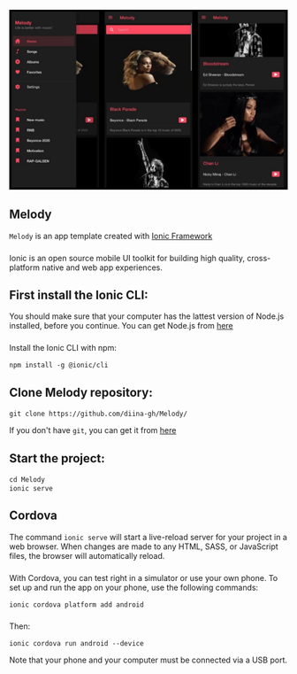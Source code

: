 ![Image](https://github.com/diina-gh/Melody/blob/main/src/assets/melody.jpg)
## Melody
`Melody` is an app template created with [Ionic Framework](https://ionicframework.com/)
###
Ionic is an open source mobile UI toolkit for building high quality, cross-platform native and web app experiences.

## First install the Ionic CLI:
You should make sure that your computer has the lattest version of Node.js installed, before you continue.
You can get Node.js from [here](https://nodejs.org/en/download/)
### 
Install the Ionic CLI with npm:
```npm
npm install -g @ionic/cli
```
## Clone Melody repository:
```git
git clone https://github.com/diina-gh/Melody/
```
If you don't have `git`, you can get it from [here](https://git-scm.com/downloads)
## Start the project:
```npm
cd Melody
ionic serve
```
## Cordova
The command `ionic serve` will start a live-reload server for your project in a web browser. When changes are made to any HTML, SASS, or JavaScript files, the browser will automatically reload.
###
With Cordova, you can test right in a simulator or use your own phone. To set up and run the app on your phone, use the following commands:
```npm
ionic cordova platform add android
```
###
Then:
```npm
ionic cordova run android --device
```
Note that your phone and your computer must be connected via a USB port.
